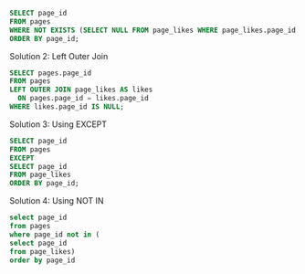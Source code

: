 ```sql
SELECT page_id
FROM pages
WHERE NOT EXISTS (SELECT NULL FROM page_likes WHERE page_likes.page_id = pages.page_id)
ORDER BY page_id;
```

Solution 2: Left Outer Join

```sql
SELECT pages.page_id
FROM pages
LEFT OUTER JOIN page_likes AS likes
  ON pages.page_id = likes.page_id
WHERE likes.page_id IS NULL;
```

Solution 3: Using EXCEPT

```sql
SELECT page_id
FROM pages
EXCEPT
SELECT page_id
FROM page_likes
ORDER BY page_id;
```

Solution 4: Using NOT IN

```sql
select page_id
from pages
where page_id not in (
select page_id
from page_likes)
order by page_id
```
